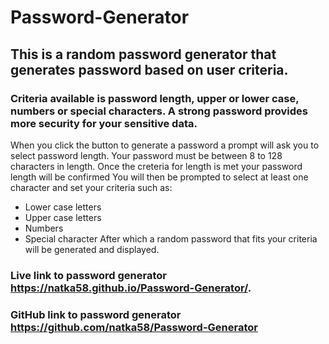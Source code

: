 # Password-Generator
## This is a random password generator that generates password based on user criteria.
### Criteria available is password length, upper or lower case, numbers or special characters. A strong password provides more security for your sensitive data.

When you click the button to generate a password a prompt will ask you to select password length.
Your password must be between 8 to 128 characters in length.
Once the creteria for length is met your password length will be confirmed
You will then be prompted to select at least one  character and set your criteria
such as: 
* Lower case letters
* Upper case letters
* Numbers
* Special character
After which a random password that fits your criteria will be generated and displayed.

### Live link to password generator https://natka58.github.io/Password-Generator/.

### GitHub link to password generator https://github.com/natka58/Password-Generator
